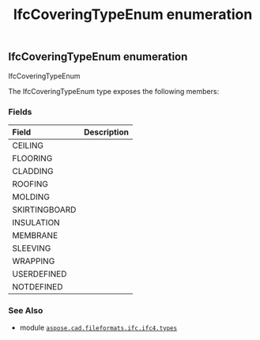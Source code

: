 ﻿---
title: IfcCoveringTypeEnum enumeration
second_title: Aspose.CAD for Python via .NET API References
description: 
type: docs
weight: 2390
url: /python-net/aspose.cad.fileformats.ifc.ifc4.types/ifccoveringtypeenum/
is_root: false
---

## IfcCoveringTypeEnum enumeration

IfcCoveringTypeEnum



The IfcCoveringTypeEnum type exposes the following members:

### Fields
| Field | Description |
| :- | :- |
| CEILING |  |
| FLOORING |  |
| CLADDING |  |
| ROOFING |  |
| MOLDING |  |
| SKIRTINGBOARD |  |
| INSULATION |  |
| MEMBRANE |  |
| SLEEVING |  |
| WRAPPING |  |
| USERDEFINED |  |
| NOTDEFINED |  |



### See Also
* module [`aspose.cad.fileformats.ifc.ifc4.types`](..)

